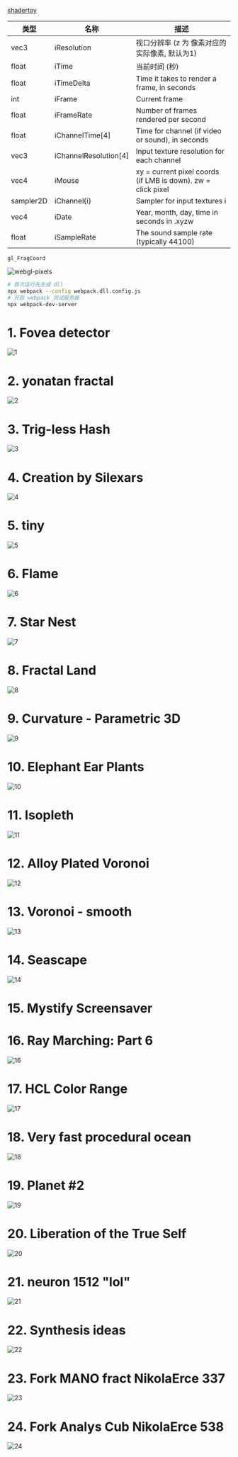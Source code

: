 [shadertoy](https://www.shadertoy.com)

| 类型      | 名称                  | 描述                                                         |
| --------- | --------------------- | ------------------------------------------------------------ |
| vec3      | iResolution           | 视口分辨率 (z 为 像素对应的实际像素, 默认为1)                |
| float     | iTime                 | 当前时间 (秒)                                                |
| float     | iTimeDelta            | Time it takes to render a frame, in seconds                  |
| int       | iFrame                | Current frame                                                |
| float     | iFrameRate            | Number of frames rendered per second                         |
| float     | iChannelTime[4]       | Time for channel (if video or sound), in seconds             |
| vec3      | iChannelResolution[4] | Input texture resolution for each channel                    |
| vec4      | iMouse                | xy = current pixel coords (if LMB is down). zw = click pixel |
| sampler2D | iChannel{i}           | Sampler for input textures i                                 |
| vec4      | iDate                 | Year, month, day, time in seconds in .xyzw                   |
| float     | iSampleRate           | The sound sample rate (typically 44100)                      |

`gl_FragCoord`

![webgl-pixels](assets/webgl-pixels.png)

```bash
# 首次运行先生成 dll
npx webpack --config webpack.dll.config.js
# 开启 webpack 测试服务器
npx webpack-dev-server
```

# 1. Fovea detector

![1](assets/1.png)

# 2. yonatan fractal

![2](assets/2.jpg)

# 3. Trig-less Hash

![3](assets/3.jpg)

# 4. Creation by Silexars

![4](assets/4.jpg)

# 5. tiny

![5](assets/5.jpg)

# 6. Flame

![6](assets/6.jpg)

# 7. Star Nest

![7](assets/7.jpg)

# 8. Fractal Land

![8](assets/8.jpg)

# 9. Curvature - Parametric 3D

![9](assets/9.jpg)

# 10. Elephant Ear Plants

![10](assets/10.jpg)

# 11. Isopleth

![11](assets/11.jpg)

# 12. Alloy Plated Voronoi

![12](assets/12.jpg)

# 13. Voronoi - smooth

![13](assets/13.jpg)

# 14. Seascape

![14](assets/14.jpg)

# 15. Mystify Screensaver

# 16. Ray Marching: Part 6

![16](assets/16.jpg)

# 17. HCL Color Range

![17](assets/17.png)

# 18. Very fast procedural ocean

![18](assets/18.jpg)

# 19. Planet #2

![19](assets/19.jpg)

# 20. Liberation of the True Self

![20](assets/20.jpg)

# 21. neuron 1512 "lol"

![21](assets/21.jpg)

# 22. Synthesis ideas

![22](assets/22.png)

# 23. Fork MANO fract NikolaErce 337

![23](assets/23.jpg)

# 24. Fork Analys Cub NikolaErce 538

![24](assets/24.png)